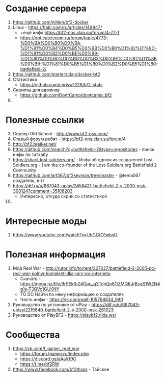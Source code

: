 # Создание сервера
1. https://github.com/nihlen/bf2-docker
2. Linux - https://habr.com/ru/articles/149947/
    - +ещё инфа https://bf2-nns.clan.su/forum/4-77-1
    - https://opticatelecom.ru/forum/topic/4773-%D0%BA%D0%B0%D0%BA-%D1%81%D0%B4%D0%B5%D0%BB%D0%B0%D1%82%D1%8C-%D1%81%D0%B2%D0%BE%D0%B9-%D1%80%D0%B0%D0%BD%D0%B3%D0%BE%D0%B2%D1%8B%D0%B9-%D1%81%D0%B5%D1%80%D0%B2%D0%B5%D1%80-battlefield-2/
3. https://github.com/startersclan/docker-bf2
4. Статистика
    - https://github.com/chrisw1229/bf2-stats
5. Скрипты для админов
    - https://github.com/DontCamp/dontcamp_bf2
6.

# Полезные ссылки
3. Сервер Old School - http://www.bf2-oss.com/
5. Старый форум ребят - https://bf2-nns.clan.su/forum/4
6. http://bf2.breiker.net/
7. https://github.com/search?q=battlefield+2&type=repositories - поиск инфы по гитхабу
8. https://shark.lost-soldiers.org/ - Инфа об одном из создателей Lost-Soldiers.org - I am the co-founder of the Lost-Soldiers.org Battlefield 2 Community
9. https://github.com/art567/bf2keyman/tree/master - @tema567 создатель, в тг
10. https://dtf.ru/u/887043-uplay/2458421-battlefield-2-v-2000-msk-300124?comment=35108203
    - Интересно, откуда скрин со статистикой
12. 

# Интересные моды
1. https://www.youtube.com/watch?v=UbGGfO1wbnU


# Полезная информация
1. Мод Real War - http://rutor.info/torrent/207027/battlefield-2-2005-pc-real-war-polnyj-komplekt-dlja-igry-po-internetu
    - Скачать - https://mega.nz/file/9r9EkRrZ#Gpu_q3TchQp6OZMQKJrBcaS1WZN4g1y-T3QVc1GUKNY
    - TO DO Найти по нему информацию о создателях
    - Часть инфы - https://vk.com/wall-105794834_990
2. Руководство по установке от uPlay - https://dtf.ru/u/887043-uplay/2219840-battlefield-2-v-2000-msk-261023
3. Руководство от PlayBF2 - https://playbf2.tilda.ws/


# Сообщества
1. https://vk.com/t_gamer_real_war
    - https://forum.tgamer.ru/index.php
    - https://discord.gg/aAaXf9G
    - https://t.me/bf2RW
2. https://www.facebook.com/bf2thoss - Тайское
